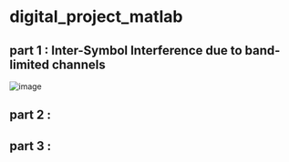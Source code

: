 # digital_project_matlab

## part 1 :  Inter-Symbol Interference due to band-limited channels
![image](https://github.com/user-attachments/assets/4908f397-231d-414c-864f-bf10ab0958d3)


## part 2 :

## part 3 :
